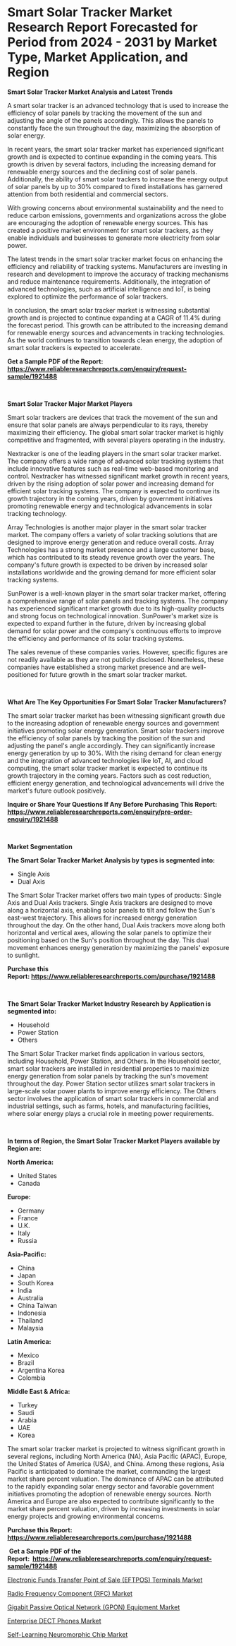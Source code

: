 <p><h1>Smart Solar Tracker Market Research Report Forecasted for Period from 2024 -  2031 by Market Type, Market Application, and Region</h1></p><p><strong>Smart Solar Tracker Market Analysis and Latest Trends</strong></p>
<p><p>A smart solar tracker is an advanced technology that is used to increase the efficiency of solar panels by tracking the movement of the sun and adjusting the angle of the panels accordingly. This allows the panels to constantly face the sun throughout the day, maximizing the absorption of solar energy.</p><p>In recent years, the smart solar tracker market has experienced significant growth and is expected to continue expanding in the coming years. This growth is driven by several factors, including the increasing demand for renewable energy sources and the declining cost of solar panels. Additionally, the ability of smart solar trackers to increase the energy output of solar panels by up to 30% compared to fixed installations has garnered attention from both residential and commercial sectors.</p><p>With growing concerns about environmental sustainability and the need to reduce carbon emissions, governments and organizations across the globe are encouraging the adoption of renewable energy sources. This has created a positive market environment for smart solar trackers, as they enable individuals and businesses to generate more electricity from solar power.</p><p>The latest trends in the smart solar tracker market focus on enhancing the efficiency and reliability of tracking systems. Manufacturers are investing in research and development to improve the accuracy of tracking mechanisms and reduce maintenance requirements. Additionally, the integration of advanced technologies, such as artificial intelligence and IoT, is being explored to optimize the performance of solar trackers.</p><p>In conclusion, the smart solar tracker market is witnessing substantial growth and is projected to continue expanding at a CAGR of 11.4% during the forecast period. This growth can be attributed to the increasing demand for renewable energy sources and advancements in tracking technologies. As the world continues to transition towards clean energy, the adoption of smart solar trackers is expected to accelerate.</p></p>
<p><strong>Get a Sample PDF of the Report:&nbsp; <a href="https://www.reliableresearchreports.com/enquiry/request-sample/1921488">https://www.reliableresearchreports.com/enquiry/request-sample/1921488</a></strong></p>
<p>&nbsp;</p>
<p><strong>Smart Solar Tracker Major Market Players</strong></p>
<p><p>Smart solar trackers are devices that track the movement of the sun and ensure that solar panels are always perpendicular to its rays, thereby maximizing their efficiency. The global smart solar tracker market is highly competitive and fragmented, with several players operating in the industry. </p><p>Nextracker is one of the leading players in the smart solar tracker market. The company offers a wide range of advanced solar tracking systems that include innovative features such as real-time web-based monitoring and control. Nextracker has witnessed significant market growth in recent years, driven by the rising adoption of solar power and increasing demand for efficient solar tracking systems. The company is expected to continue its growth trajectory in the coming years, driven by government initiatives promoting renewable energy and technological advancements in solar tracking technology. </p><p>Array Technologies is another major player in the smart solar tracker market. The company offers a variety of solar tracking solutions that are designed to improve energy generation and reduce overall costs. Array Technologies has a strong market presence and a large customer base, which has contributed to its steady revenue growth over the years. The company's future growth is expected to be driven by increased solar installations worldwide and the growing demand for more efficient solar tracking systems. </p><p>SunPower is a well-known player in the smart solar tracker market, offering a comprehensive range of solar panels and tracking systems. The company has experienced significant market growth due to its high-quality products and strong focus on technological innovation. SunPower's market size is expected to expand further in the future, driven by increasing global demand for solar power and the company's continuous efforts to improve the efficiency and performance of its solar tracking systems. </p><p>The sales revenue of these companies varies. However, specific figures are not readily available as they are not publicly disclosed. Nonetheless, these companies have established a strong market presence and are well-positioned for future growth in the smart solar tracker market.</p></p>
<p>&nbsp;</p>
<p><strong>What Are The Key Opportunities For Smart Solar Tracker Manufacturers?</strong></p>
<p><p>The smart solar tracker market has been witnessing significant growth due to the increasing adoption of renewable energy sources and government initiatives promoting solar energy generation. Smart solar trackers improve the efficiency of solar panels by tracking the position of the sun and adjusting the panel's angle accordingly. They can significantly increase energy generation by up to 30%. With the rising demand for clean energy and the integration of advanced technologies like IoT, AI, and cloud computing, the smart solar tracker market is expected to continue its growth trajectory in the coming years. Factors such as cost reduction, efficient energy generation, and technological advancements will drive the market's future outlook positively.</p></p>
<p><strong>Inquire or Share Your Questions If Any Before Purchasing This Report: <a href="https://www.reliableresearchreports.com/enquiry/pre-order-enquiry/1921488">https://www.reliableresearchreports.com/enquiry/pre-order-enquiry/1921488</a></strong></p>
<p>&nbsp;</p>
<p><strong>Market Segmentation</strong></p>
<p><strong>The Smart Solar Tracker Market Analysis by types is segmented into:</strong></p>
<p><ul><li>Single Axis</li><li>Dual Axis</li></ul></p>
<p><p>The Smart Solar Tracker market offers two main types of products: Single Axis and Dual Axis trackers. Single Axis trackers are designed to move along a horizontal axis, enabling solar panels to tilt and follow the Sun's east-west trajectory. This allows for increased energy generation throughout the day. On the other hand, Dual Axis trackers move along both horizontal and vertical axes, allowing the solar panels to optimize their positioning based on the Sun's position throughout the day. This dual movement enhances energy generation by maximizing the panels' exposure to sunlight.</p></p>
<p><strong>Purchase this Report:&nbsp;<a href="https://www.reliableresearchreports.com/purchase/1921488">https://www.reliableresearchreports.com/purchase/1921488</a></strong></p>
<p>&nbsp;</p>
<p><strong>The Smart Solar Tracker Market Industry Research by Application is segmented into:</strong></p>
<p><ul><li>Household</li><li>Power Station</li><li>Others</li></ul></p>
<p><p>The Smart Solar Tracker market finds application in various sectors, including Household, Power Station, and Others. In the Household sector, smart solar trackers are installed in residential properties to maximize energy generation from solar panels by tracking the sun's movement throughout the day. Power Station sector utilizes smart solar trackers in large-scale solar power plants to improve energy efficiency. The Others sector involves the application of smart solar trackers in commercial and industrial settings, such as farms, hotels, and manufacturing facilities, where solar energy plays a crucial role in meeting power requirements.</p></p>
<p>&nbsp;</p>
<p><strong>In terms of Region, the Smart Solar Tracker Market Players available by Region are:</strong></p>
<p>
    <p> <strong> North America: </strong>
        <ul>
            <li>United States</li>
            <li>Canada</li>
        </ul>
        </p> 
    <p> <strong> Europe: </strong>
        <ul>
            <li>Germany</li>
            <li>France</li>
            <li>U.K.</li>
            <li>Italy</li>
            <li>Russia</li>
        </ul>
        </p> 
    <p> <strong> Asia-Pacific: </strong>
        <ul>
            <li>China</li>
            <li>Japan</li>
            <li>South Korea</li>
            <li>India</li>
            <li>Australia</li>
            <li>China Taiwan</li>
            <li>Indonesia</li>
            <li>Thailand</li>
            <li>Malaysia</li>
        </ul>
        </p> 
    <p> <strong> Latin America: </strong>
        <ul>
            <li>Mexico</li>
            <li>Brazil</li>
            <li>Argentina Korea</li>
            <li>Colombia</li>
        </ul>
        </p> 
    <p> <strong> Middle East & Africa: </strong>
        <ul>
            <li>Turkey</li>
            <li>Saudi</li>
            <li>Arabia</li>
            <li>UAE</li>
            <li>Korea</li>
        </ul>
    </p>
    </p>
<p><p>The smart solar tracker market is projected to witness significant growth in several regions, including North America (NA), Asia Pacific (APAC), Europe, the United States of America (USA), and China. Among these regions, Asia Pacific is anticipated to dominate the market, commanding the largest market share percent valuation. The dominance of APAC can be attributed to the rapidly expanding solar energy sector and favorable government initiatives promoting the adoption of renewable energy sources. North America and Europe are also expected to contribute significantly to the market share percent valuation, driven by increasing investments in solar energy projects and growing environmental concerns.</p></p>
<p><strong>Purchase this Report: <a href="https://www.reliableresearchreports.com/purchase/1921488">https://www.reliableresearchreports.com/purchase/1921488</a></strong></p>
<p>&nbsp;<strong>Get a Sample PDF of the Report:&nbsp;&nbsp;<a href="https://www.reliableresearchreports.com/enquiry/request-sample/1921488">https://www.reliableresearchreports.com/enquiry/request-sample/1921488</a></strong></p>
<p><strong></strong></p>
<p><p><a href="https://github.com/juniordelafrance/Market-Research-Report-List-1/blob/main/electronic-funds-transfer-point-of-sale-eftpos-terminals-market.md">Electronic Funds Transfer Point of Sale (EFTPOS) Terminals Market</a></p><p><a href="https://github.com/guneycigdem35/Market-Research-Report-List-1/blob/main/radio-frequency-component-rfc-market.md">Radio Frequency Component (RFC) Market</a></p><p><a href="https://github.com/yoshih12/Market-Research-Report-List-1/blob/main/gigabit-passive-optical-network-gpon-equipment-market.md">Gigabit Passive Optical Network (GPON) Equipment Market</a></p><p><a href="https://github.com/irfadac/Market-Research-Report-List-1/blob/main/enterprise-dect-phones-market.md">Enterprise DECT Phones Market</a></p><p><a href="https://github.com/mharielmesa/Market-Research-Report-List-1/blob/main/self-learning-neuromorphic-chip-market.md">Self-Learning Neuromorphic Chip Market</a></p></p>